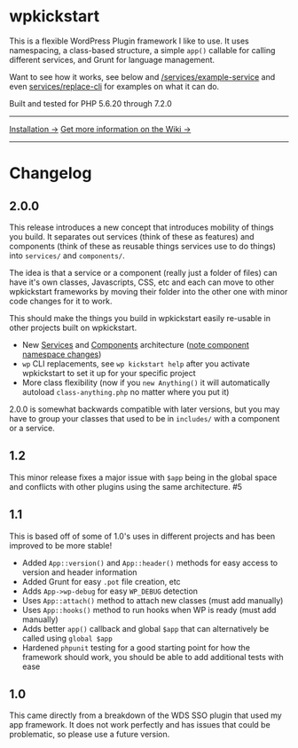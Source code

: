 # wpkickstart

This is a flexible WordPress Plugin framework I like to use. It uses namespacing, a class-based structure, a simple `app()` callable for calling different services, and Grunt for language management.

Want to see how it works, see below and [/services/example-service](/services/example-service) and even [services/replace-cli](/services/replace-cli) for examples on what it can do.

Built and tested for PHP 5.6.20 through 7.2.0

_________________

[Installation &rarr;](https://github.com/aubreypwd/wpkickstart/wiki/Installation)
[Get more information on the Wiki &rarr;](https://github.com/aubreypwd/wpkickstart/wiki)

_______________

# Changelog

## 2.0.0

This release introduces a new concept that introduces mobility of things you build. It separates out services (think of these as features) and components (think of these as reusable things services use to do things) into `services/` and `components/`. 

The idea is that a service or a component (really just a folder of files) can have it's own classes, Javascripts, CSS, etc and each can move to other wpkickstart frameworks by moving their folder into the other one with minor code changes for it to work.

This should make the things you build in wpkickstart easily re-usable in other projects built on wpkickstart.

- New [Services](/services/) and [Components](/components/) architecture ([note component namespace changes](/components/))
- `wp` CLI replacements, see `wp kickstart help` after you activate wpkickstart to set it up for your specific project
- More class flexibility (now if you `new Anything()` it will automatically autoload `class-anything.php` no matter where you put it)

2.0.0 is somewhat backwards compatible with later versions, but you may have to group your classes that used to be in `includes/` with a component or a service.

## 1.2

This minor release fixes a major issue with `$app` being in the global space and conflicts with other plugins using the same architecture. #5

## 1.1

This is based off of some of 1.0's uses in different projects and has been improved to be more stable!

- Added `App::version()` and `App::header()` methods for easy access to version and header information
- Added Grunt for easy `.pot` file creation, etc
- Adds `App->wp-debug` for easy `WP_DEBUG` detection
- Uses `App::attach()` method to attach new classes (must add manually)
- Uses `App::hooks()` method to run hooks when WP is ready (must add manually)
- Adds better `app()` callback and global `$app` that can alternatively be called using `global $app`
- Hardened `phpunit` testing for a good starting point for how the framework should work, you should be able to add additional tests with ease

## 1.0

This came directly from a breakdown of the WDS SSO plugin that used my app framework. It does not work perfectly and has issues that could be problematic, so please use a future version.
